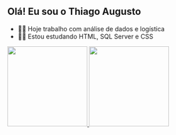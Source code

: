 ## Olá! Eu sou o Thiago Augusto

- 👨‍💻 Hoje trabalho com análise de dados e logística
- 👨‍🎓 Estou estudando HTML, SQL Server e CSS

<div>
<a href="https://beacons.ai/thiagoaugusto">
<img height="180cm" src="https://github-readme-stats.vercel.app/api?username=thiagoaugusto&show_icons=true&theme=dark&include_all_commits=true&count_private=true"/>
<img height="180cm" src="https://github-readme-stats.vercel.app/api/top-langs/?username=thiagoaugusto&layout=compact&langs_count=16&theme=dark"/>
</div>
